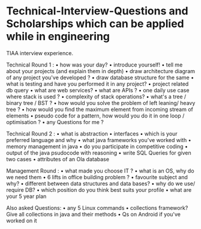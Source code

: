 # Technical-Interview-Questions and Scholarships which can be applied while in engineering

TIAA interview experience.

Technical Round 1 :
• how was your day?
• introduce yourself!
• tell me about your projects (and explain them in depth)
• draw architecture diagram of any project you've developed ?
• draw database structure for the same
• what is testing and have you performed it in any project?
• project related db query
• what are web services?
• what are APIs ?
• one daily use case where stack is used ?
• complexity of stack operations?
• what's a tree / binary tree / BST ?
• how would you solve the problem of left leaning/ heavy tree ?
• how would you find the maximum element from incoming stream of elements
• pseudo code for a pattern, how would you do it in one loop / optimisation ?
• any Questions for me ?

Technical Round 2 :
• what is abstraction
• interfaces
• which is your preferred language and why
• what java frameworks you've worked with
• memory management in java
• do you participate in competitive coding
• output of the java psudocode with reasoning
• write SQL Queries for given two cases
• attributes of an Ola database

Management Round :
• what made you choose IT ?
• what is an OS, why do we need them
• 6 lifts in office building problem ?
• favourite subject and why?
• different between data structures and data bases?
• why do we use/ require DB?
• which position do you think best suits your profile
• what are your 5 year plan

Also asked Questions:
• any 5 Linux commands
• collections framework? Give all collections in java and their methods
• Qs on Android if you've worked on it
